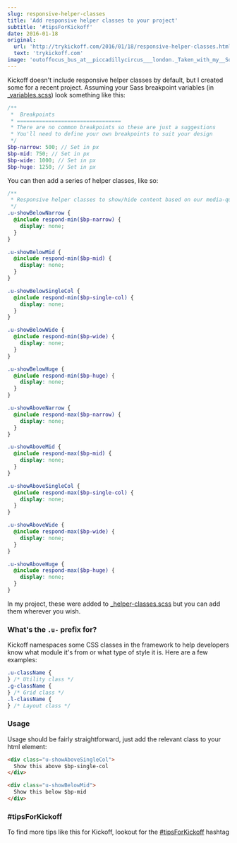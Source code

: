```yaml
---
slug: responsive-helper-classes
title: 'Add responsive helper classes to your project'
subtitle: '#tipsForKickoff'
date: 2016-01-18
original:
  url: 'http://trykickoff.com/2016/01/18/responsive-helper-classes.html'
  text: 'trykickoff.com'
image: 'outoffocus_bus_at__piccadillycircus___london._Taken_with_my__SonyA6000__london.jpg'
---
```


Kickoff doesn't include responsive helper classes by default, but I created some for a recent project. Assuming your Sass breakpoint variables (in [\_variables.scss](https://github.com/TryKickoff/kickoff/blob/master/assets/src/scss/_variables.scss#L56-L64)) look something like this:

```scss
/**
 *  Breakpoints
 * =================================
 * There are no common breakpoints so these are just a suggestions
 * You'll need to define your own breakpoints to suit your design
 */
$bp-narrow: 500; // Set in px
$bp-mid: 750; // Set in px
$bp-wide: 1000; // Set in px
$bp-huge: 1250; // Set in px
```

You can then add a series of helper classes, like so:

```scss
/**
 * Responsive helper classes to show/hide content based on our media-queries
 */
.u-showBelowNarrow {
  @include respond-min($bp-narrow) {
    display: none;
  }
}

.u-showBelowMid {
  @include respond-min($bp-mid) {
    display: none;
  }
}

.u-showBelowSingleCol {
  @include respond-min($bp-single-col) {
    display: none;
  }
}

.u-showBelowWide {
  @include respond-min($bp-wide) {
    display: none;
  }
}

.u-showBelowHuge {
  @include respond-min($bp-huge) {
    display: none;
  }
}

.u-showAboveNarrow {
  @include respond-max($bp-narrow) {
    display: none;
  }
}

.u-showAboveMid {
  @include respond-max($bp-mid) {
    display: none;
  }
}

.u-showAboveSingleCol {
  @include respond-max($bp-single-col) {
    display: none;
  }
}

.u-showAboveWide {
  @include respond-max($bp-wide) {
    display: none;
  }
}

.u-showAboveHuge {
  @include respond-max($bp-huge) {
    display: none;
  }
}
```

In my project, these were added to [\_helper-classes.scss](https://github.com/TryKickoff/kickoff/blob/master/assets/src/scss/_helper-classes.scss) but you can add them wherever you wish.

### What's the `.u-` prefix for?

Kickoff namespaces some CSS classes in the framework to help developers know what module it's from or what type of style it is. Here are a few examples:

```css
.u-className {
} /* Utility class */
.g-className {
} /* Grid class */
.l-className {
} /* Layout class */
```

### Usage

Usage should be fairly straightforward, just add the relevant class to your html element:

```html
<div class="u-showAboveSingleCol">
  Show this above $bp-single-col
</div>

<div class="u-showBelowMid">
  Show this below $bp-mid
</div>
```

### #tipsForKickoff

To find more tips like this for Kickoff, lookout for the [#tipsForKickoff](https://twitter.com/hashtag/tipsForKickoff?f=tweets) hashtag
